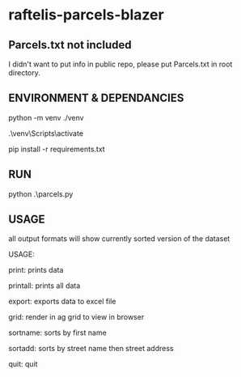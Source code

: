 # raftelis-parcels-blazer

## Parcels.txt not included
I didn't want to put info in public repo, please put Parcels.txt in root directory.

## ENVIRONMENT & DEPENDANCIES

python -m venv ./venv

.\venv\Scripts\activate

pip install -r requirements.txt


## RUN

python .\parcels.py


## USAGE

all output formats will show currently sorted version of the dataset

USAGE: 

   print: prints data
   
   printall: prints all data
   
   export: exports data to excel file
   
   grid: render in ag grid to view in browser
   
   sortname: sorts by first name
   
   sortadd: sorts by street name then street address
   
   quit: quit

